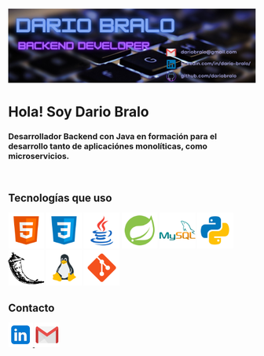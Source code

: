 <p><img src="https://github.com/dariobralo/recursos/blob/main/banners/bannerLinkedin.png"></p>

# Hola! Soy Dario Bralo

### Desarrollador Backend con Java en formación para el desarrollo tanto de aplicaciónes monolíticas, como microservicios.
<br>

## Tecnologías que uso
<p>
<img src="https://github.com/dariobralo/recursos/blob/main/icons/icons8-html5-96.png" alt="html5" width="73">
<img src="https://github.com/dariobralo/recursos/blob/main/icons/icons8-css3-96.png" alt="css3" width="73">
<img src="https://github.com/dariobralo/recursos/blob/main/icons/icons8-logotipo-de-java-coffee-cup-96.png" alt="java" width="73">
<img src="https://github.com/dariobralo/recursos/blob/main/icons/icons8-logotipo-de-primavera-96.png" alt="spring" width="73">
<img src="https://github.com/dariobralo/recursos/blob/main/icons/icons8-mysql-96.png" alt="mysql" width="73">
<img src="https://github.com/dariobralo/recursos/blob/main/icons/icons8-python-96.png" alt="python" width="73">
<img src="https://github.com/dariobralo/recursos/blob/main/icons/flask_logo_icon_.png" alt="flask" width="73">
<img src="https://github.com/dariobralo/recursos/blob/main/icons/icons8-linux-96.png" alt="linux" width="73">
<img src="https://github.com/dariobralo/recursos/blob/main/icons/icons8-git-96.png" alt="git" width="73">
</p>


<h2 align="left">Contacto</h2>
<p>
  <a href="https://www.linkedin.com/in/dario-bralo/" target="_blank" rel="noreferrer">
    <img src="https://github.com/dariobralo/recursos/blob/main/icons/icons8-linkedin-96.png" 
    width="50" alt="LinkedIn">
  </a>
  <a href="mailto:dariobralo@gmail.com">
   <img src="https://github.com/dariobralo/recursos/blob/main/icons/icons8-gmail-96.png" width="50" alt="Gmail"> 
  </a>
</p>
